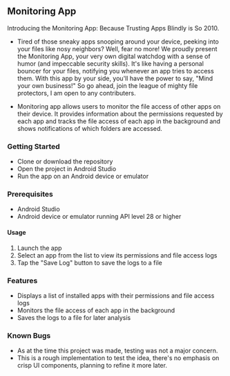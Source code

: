 ## Monitoring App

Introducing the Monitoring App: Because Trusting Apps Blindly is So 2010.

- Tired of those sneaky apps snooping around your device, peeking into your files like nosy neighbors? Well, fear no more! We proudly present the Monitoring App, your very own digital watchdog with a sense of humor (and impeccable security skills). It's like having a personal bouncer for your files, notifying you whenever an app tries to access them. With this app by your side, you'll have the power to say, "Mind your own business!" So go ahead, join the league of mighty file protectors, I am open to any contributers.

- Monitoring app allows users to monitor the file access of other apps on their device. It provides information about the permissions requested by each app and tracks the file access of each app in the background and shows notifications of which folders are accessed.

### Getting Started
- Clone or download the repository
- Open the project in Android Studio
- Run the app on an Android device or emulator

### Prerequisites
- Android Studio
- Android device or emulator running API level 28 or higher

#### Usage
1. Launch the app
2. Select an app from the list to view its permissions and file access logs
3. Tap the "Save Log" button to save the logs to a file

### Features
- Displays a list of installed apps with their permissions and file access logs
- Monitors the file access of each app in the background 
- Saves the logs to a file for later analysis

### Known Bugs
- As at the time this project was made, testing was not a major concern.
- This is a rough implementation to test the idea, there's no emphasis on crisp UI components, planning to refine it more later.


